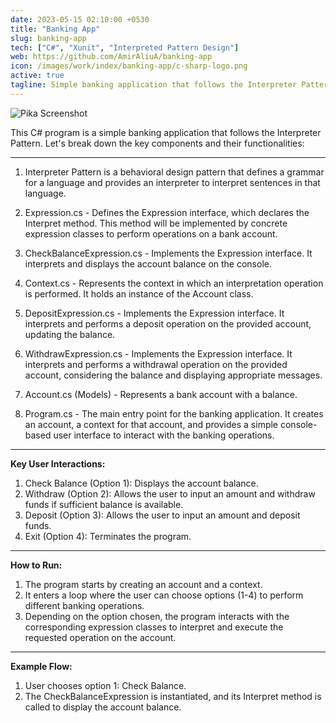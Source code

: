 ```yaml
---
date: 2023-05-15 02:10:00 +0530
title: "Banking App"
slug: banking-app
tech: ["C#", "Xunit", "Interpreted Pattern Design"]
web: https://github.com/AmirAliuA/banking-app
icon: /images/work/index/banking-app/c-sharp-logo.png
active: true
tagline: Simple banking application that follows the Interpreter Pattern
---
```


![Pika Screenshot](/images/work/index/banking-app/console-banking-app.png)

This C# program is a simple banking application that follows the Interpreter Pattern. Let's break down the key components and their functionalities:

---

1. Interpreter Pattern is a behavioral design pattern that defines a grammar for a language and provides an interpreter to interpret sentences in that language.

2. Expression.cs - Defines the Expression interface, which declares the Interpret method. This method will be implemented by concrete expression classes to perform operations on a bank account.

3. CheckBalanceExpression.cs - Implements the Expression interface. It interprets and displays the account balance on the console.

4. Context.cs - Represents the context in which an interpretation operation is performed. It holds an instance of the Account class.

5. DepositExpression.cs - Implements the Expression interface. It interprets and performs a deposit operation on the provided account, updating the balance.

6. WithdrawExpression.cs - Implements the Expression interface. It interprets and performs a withdrawal operation on the provided account, considering the balance and displaying appropriate messages.

7. Account.cs (Models) - Represents a bank account with a balance.

8. Program.cs - The main entry point for the banking application. It creates an account, a context for that account, and provides a simple console-based user interface to interact with the banking operations.

---

**Key User Interactions:**
1. Check Balance (Option 1): Displays the account balance.
2. Withdraw (Option 2): Allows the user to input an amount and withdraw funds if sufficient balance is available.
3. Deposit (Option 3): Allows the user to input an amount and deposit funds.
4. Exit (Option 4): Terminates the program.
 
---

**How to Run:**
1. The program starts by creating an account and a context.
2. It enters a loop where the user can choose options (1-4) to perform different banking operations.
3. Depending on the option chosen, the program interacts with the corresponding expression classes to interpret and execute the requested operation on the account.

---

**Example Flow:**
1. User chooses option 1: Check Balance.
2. The CheckBalanceExpression is instantiated, and its Interpret method is called to display the account balance.